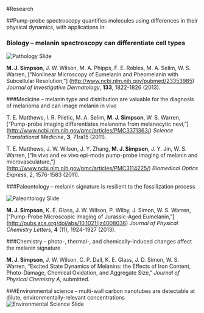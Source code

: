 #Research

##Pump-probe spectroscopy quantifies molecules using differences in their physical dynamics, with applications in:

### Biology – melanin spectroscopy can differentiate cell types

![Pathology Slide](../images/researchpic1b.png)

**M. J. Simpson**, J. W. Wilson, M. A. Phipps, F. E. Robles, M. A. Selim, W. S. Warren, [“Nonlinear Microscopy of Eumelanin and Pheomelanin with Subcellular Resolution,”] (http://www.ncbi.nlm.nih.gov/pubmed/23353985) *Journal of Investigative Dermatology*, **133**, 1822-1826 (2013).

###Medicine – melanin type and distribution are valuable for the diagnosis of melanoma and can image melanin in vivo

T. E. Matthews, I. R. Piletic, M. A. Selim, **M. J. Simpson**, W. S. Warren, [“Pump-probe imaging differentiates melanoma from melanocytic nevi,”] (http://www.ncbi.nlm.nih.gov/pmc/articles/PMC3371363/) *Science Translational Medicine*, **3**, 71ra15 (2011).

T. E. Matthews, J. W. Wilson, J. Y. Zhang, **M. J. Simpson**, J. Y. Jin, W. S. Warren, [“In vivo and ex vivo epi-mode pump-probe imaging of melanin and microvasculature,”] (http://www.ncbi.nlm.nih.gov/pmc/articles/PMC3114225/) *Biomedical Optics Express*, 2, 1576-1583 (2011).

###Paleontology – melanin signature is resilient to the fossilization process

![Paleontology Slide](../images/researchpic2b.png)

**M. J. Simpson**, K. E. Glass, J. W. Wilson, P. Wilby, J. Simon, W. S. Warren, [“Pump-Probe Microscopic Imaging of Jurassic-Aged Eumelanin,”] (http://pubs.acs.org/doi/abs/10.1021/jz4008036) *Journal of Physical Chemistry Letters*, **4** (11), 1924-1927 (2013).

###Chemistry – photo-, thermal-, and chemically-induced changes affect the melanin signature

**M. J. Simpson**, J. W. Wilson, C. P. Dall, K. E. Glass, J. D. Simon, W. S. Warren, “Excited State Dynamics of Melanins: the Effects of Iron Content, Photo-Damage, Chemical Oxidation, and Aggregate Size,” *Journal of Physical Chemistry A*, submitted.

###Environmental science – multi-wall carbon nanotubes are detectable at dilute, environmentally-relevant concentrations
![Environmental Science Slide](../images/researchpic3b.png)
